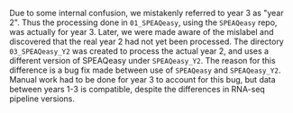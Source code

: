 Due to some internal confusion, we mistakenly referred to year 3 as "year 2". Thus the processing done in `01_SPEAQeasy`, using the `SPEAQeasy` repo, was actually for year 3. Later, we were made aware of the mislabel and discovered that the real year 2 had not yet been processed. The directory `03_SPEAQeasy_Y2` was created to process the actual year 2, and uses a different version of SPEAQeasy under `SPEAQeasy_Y2`. The reason for this difference is a bug fix made between use of `SPEAQeasy` and `SPEAQeasy_Y2`. Manual work had to be done for year 3 to account for this bug, but data between years 1-3 is compatible, despite the differences in RNA-seq pipeline versions.
